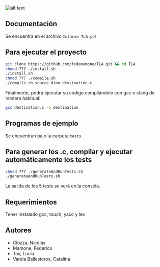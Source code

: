 ![alt text](http://dinopianito.com.ar/assets/img/top-logo.png)

## Documentación
Se encuentra en el archivo `Informe TLA.pdf`

## Para ejecutar el proyecto

```bash
git clone https://github.com/fedemamone/TLA.git && cd TLA
chmod 777 ./install.sh
./install.sh
chmod 777 ./compile.sh
./compile.sh source.dino destination.c
```

Finalmente, podrá ejecutar su código compilándolo con gcc o clang de manera habitual:

```bash
gcc destination.c -o destination
```

## Programas de ejemplo

Se encuentran bajo la carpeta `tests`

## Para generar los .c, compilar y ejecutar automáticamente los tests

```bash
chmod 777 ./generateAndRunTests.sh
./generateAndRunTests.sh
```
La salida de los 5 tests se verá en la consola.

## Requerimientos

Tener instalado gcc, touch, yacc y lex


## Autores
* Clozza, Nicolás
* Mamone, Federico
* Tay, Lucía
* Varela Ballesteros, Catalina
